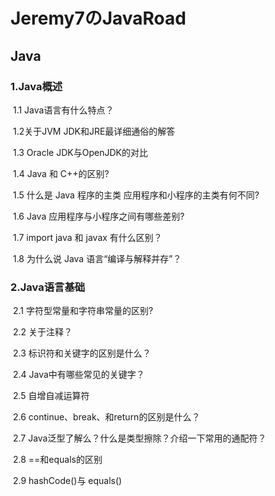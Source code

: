 # Jeremy7のJavaRoad

## Java

### **1.Java概述**

​	1.1 Java语言有什么特点？

​	1.2关于JVM JDK和JRE最详细通俗的解答

​	1.3 Oracle JDK与OpenJDK的对比

​	1.4 Java 和 C++的区别?

​	1.5 什么是 Java 程序的主类 应用程序和小程序的主类有何不同?

​	1.6 Java 应用程序与小程序之间有哪些差别?

​	1.7 import java 和 javax 有什么区别？

​	1.8 为什么说 Java 语言“编译与解释并存”？

### **2.Java语言基础**

​	2.1 字符型常量和字符串常量的区别?

​	2.2 关于注释？

​	2.3 标识符和关键字的区别是什么？

​	2.4 Java中有哪些常见的关键字？

​	2.5 自增自减运算符

​	2.6 continue、break、和return的区别是什么？

​	2.7 Java泛型了解么？什么是类型擦除？介绍一下常用的通配符？

​	2.8 ==和equals的区别

​	2.9 hashCode()与 equals()

